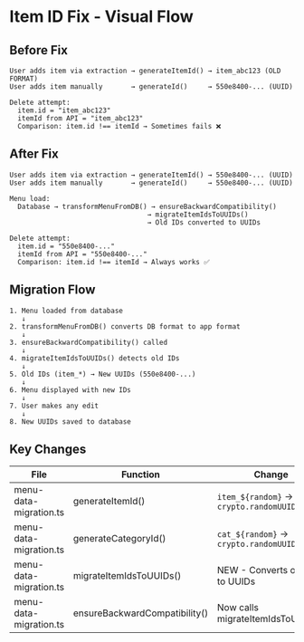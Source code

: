 # Item ID Fix - Visual Flow

## Before Fix

```
User adds item via extraction → generateItemId() → item_abc123 (OLD FORMAT)
User adds item manually       → generateId()     → 550e8400-... (UUID)

Delete attempt:
  item.id = "item_abc123"
  itemId from API = "item_abc123"
  Comparison: item.id !== itemId → Sometimes fails ❌
```

## After Fix

```
User adds item via extraction → generateItemId() → 550e8400-... (UUID)
User adds item manually       → generateId()     → 550e8400-... (UUID)

Menu load:
  Database → transformMenuFromDB() → ensureBackwardCompatibility()
                                  → migrateItemIdsToUUIDs()
                                  → Old IDs converted to UUIDs

Delete attempt:
  item.id = "550e8400-..."
  itemId from API = "550e8400-..."
  Comparison: item.id !== itemId → Always works ✅
```

## Migration Flow

```
1. Menu loaded from database
   ↓
2. transformMenuFromDB() converts DB format to app format
   ↓
3. ensureBackwardCompatibility() called
   ↓
4. migrateItemIdsToUUIDs() detects old IDs
   ↓
5. Old IDs (item_*) → New UUIDs (550e8400-...)
   ↓
6. Menu displayed with new IDs
   ↓
7. User makes any edit
   ↓
8. New UUIDs saved to database
```

## Key Changes

| File | Function | Change |
|------|----------|--------|
| menu-data-migration.ts | generateItemId() | `item_${random}` → `crypto.randomUUID()` |
| menu-data-migration.ts | generateCategoryId() | `cat_${random}` → `crypto.randomUUID()` |
| menu-data-migration.ts | migrateItemIdsToUUIDs() | NEW - Converts old IDs to UUIDs |
| menu-data-migration.ts | ensureBackwardCompatibility() | Now calls migrateItemIdsToUUIDs() |
